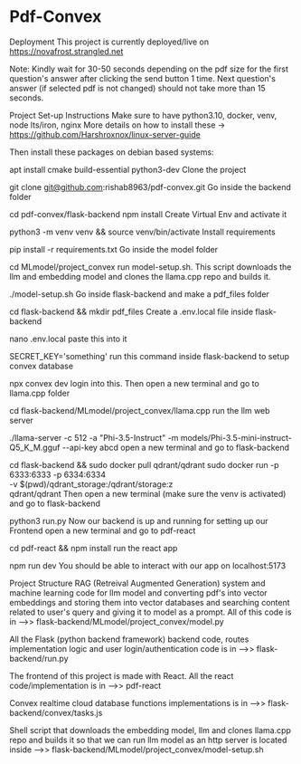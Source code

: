 # Pdf-Convex
Deployment
This project is currently deployed/live on https://novafrost.strangled.net

Note: Kindly wait for 30-50 seconds depending on the pdf size for the first question's answer after clicking the send button 1 time. Next question's answer (if selected pdf is not changed) should not take more than 15 seconds.

Project Set-up Instructions
Make sure to have python3.10, docker, venv, node lts/iron, nginx
More details on how to install these -> https://github.com/Harshroxnox/linux-server-guide

Then install these packages on debian based systems:

apt install cmake build-essential python3-dev
Clone the project

git clone git@github.com:rishab8963/pdf-convex.git
Go inside the backend folder

cd pdf-convex/flask-backend
npm install
Create Virtual Env and activate it

python3 -m venv venv && source venv/bin/activate
Install requirements

pip install -r requirements.txt
Go inside the model folder

cd MLmodel/project_convex
run model-setup.sh. This script downloads the llm and embedding model and clones the llama.cpp repo and builds it.

./model-setup.sh
Go inside flask-backend and make a pdf_files folder

cd flask-backend && mkdir pdf_files
Create a .env.local file inside flask-backend

nano .env.local
paste this into it

SECRET_KEY='something'
run this command inside flask-backend to setup convex database

npx convex dev
login into this. Then open a new terminal and go to llama.cpp folder

cd flask-backend/MLmodel/project_convex/llama.cpp
run the llm web server

./llama-server -c 512 -a "Phi-3.5-Instruct" -m models/Phi-3.5-mini-instruct-Q5_K_M.gguf --api-key abcd
open a new terminal and go to flask-backend

cd flask-backend && sudo docker pull qdrant/qdrant
sudo docker run -p 6333:6333 -p 6334:6334 \
    -v $(pwd)/qdrant_storage:/qdrant/storage:z \
    qdrant/qdrant
Then open a new terminal (make sure the venv is activated) and go to flask-backend

python3 run.py
Now our backend is up and running for setting up our Frontend open a new terminal and go to pdf-react

cd pdf-react && npm install
run the react app

npm run dev
You should be able to interact with our app on localhost:5173

Project Structure
RAG (Retreival Augmented Generation) system and machine learning code for llm model and converting pdf's into vector embeddings and storing them into vector databases and searching content related to user's query and giving it to model as a prompt. All of this code is in -->> flask-backend/MLmodel/project_convex/model.py

All the Flask (python backend framework) backend code, routes implementation logic and user login/authentication code is in -->> flask-backend/run.py

The frontend of this project is made with React. All the react code/implementation is in -->> pdf-react

Convex realtime cloud database functions implementations is in -->> flask-backend/convex/tasks.js

Shell script that downloads the embedding model, llm and clones llama.cpp repo and builds it so that we can run llm model as an http server is located inside -->> flask-backend/MLmodel/project_convex/model-setup.sh
